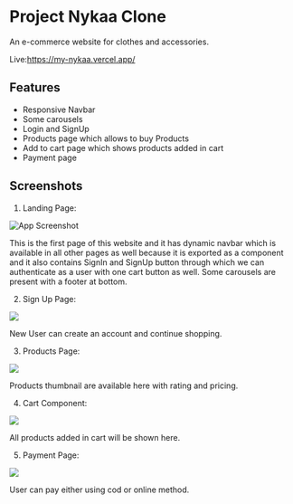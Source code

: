 
# Project Nykaa Clone

An e-commerce website for clothes and accessories.

Live:https://my-nykaa.vercel.app/

## Features

 - Responsive Navbar
 - Some carousels
 - Login and SignUp
 - Products page which allows to buy Products
 - Add to cart page which shows products added in cart
 - Payment page 


## Screenshots

1. Landing Page:

![App Screenshot](https://i.ibb.co/q19pM8h/Screenshot-1278.png)

This is the first page of this website and it has dynamic navbar which is available in all other pages as well because it is exported
as a component and it also contains SignIn and SignUp button through which we can authenticate as a user with one cart button as well.
Some carousels are present with a footer at bottom.

2. Sign Up Page:

![](https://i.ibb.co/bN4sSy5/Screenshot-1284.png)

New User can create an account and continue shopping.

3.  Products Page:

![](https://i.ibb.co/BNxY4Qh/Screenshot-1283.png)

Products thumbnail are available here with rating and pricing.

4. Cart Component:

![](https://i.ibb.co/KKKqDXy/Screenshot-1285.png)

All products added in cart will be shown here.

5. Payment Page:

![](https://i.ibb.co/QpkMpTg/Screenshot-1286.png)

User can pay either using cod or online method.
